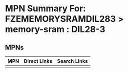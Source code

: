 



# MPN Summary For: FZEMEMORYSRAMDIL283 > memory-sram : DIL28-3

## MPNs
  

|MPN|Direct Links|Search Links|
| :--- | :--- | :--- |
||||
